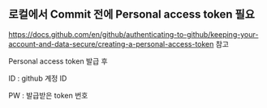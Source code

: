 ## 로컬에서 Commit 전에 Personal access token 필요
https://docs.github.com/en/github/authenticating-to-github/keeping-your-account-and-data-secure/creating-a-personal-access-token 참고

Personal access token 발급 후

ID : github 계정 ID

PW : 발급받은 token 번호